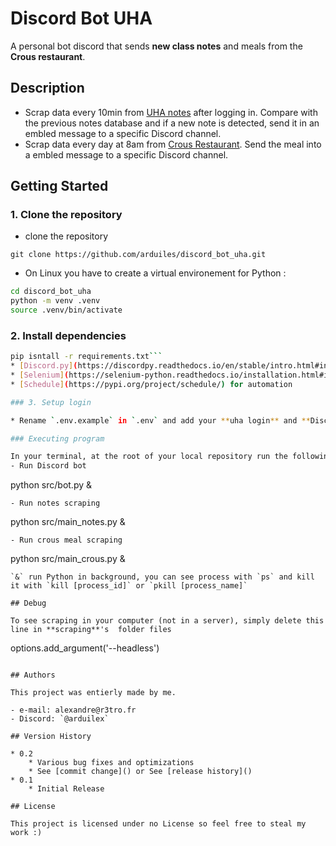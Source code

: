 # Discord Bot UHA

A personal bot discord that sends **new class notes** and meals from the **Crous restaurant**. 

## Description
- Scrap data every 10min from [UHA notes](https://notes.iutmulhouse.uha.fr/) after logging in. Compare with the previous notes database and if a new note is detected, send it in an embled message to a specific Discord channel.
- Scrap data every day at 8am from [Crous Restaurant](https://www.crous-strasbourg.fr/restaurant/resto-u-de-liut-mulhouse-2). Send the meal into a embled message to a specific Discord channel.


## Getting Started

### 1. Clone the repository
* clone the repository
```
git clone https://github.com/arduiles/discord_bot_uha.git
```
* On Linux you have to create a virtual environement for Python :
```bash
cd discord_bot_uha
python -m venv .venv
source .venv/bin/activate
``` 
### 2. Install dependencies
```bash
pip isntall -r requirements.txt```
* [Discord.py](https://discordpy.readthedocs.io/en/stable/intro.html#installing) for the bot
* [Selenium](https://selenium-python.readthedocs.io/installation.html#installing-python-bindings-for-selenium) for the scraping
* [Schedule](https://pypi.org/project/schedule/) for automation 

### 3. Setup login

* Rename `.env.example` in `.env` and add your **uha login** and **Discord channel ID**

### Executing program

In your terminal, at the root of your local repository run the following programs :
- Run Discord bot
```
python src/bot.py &
```
- Run notes scraping
```
python src/main_notes.py &
```
- Run crous meal scraping
```
python src/main_crous.py &
```
`&` run Python in background, you can see process with `ps` and kill it with `kill [process_id]` or `pkill [process_name]` 

## Debug

To see scraping in your computer (not in a server), simply delete this line in **scraping**'s  folder files
```
options.add_argument('--headless')
```

## Authors

This project was entierly made by me.

- e-mail: alexandre@r3tro.fr  
- Discord: `@arduilex`

## Version History

* 0.2
    * Various bug fixes and optimizations
    * See [commit change]() or See [release history]()
* 0.1
    * Initial Release

## License

This project is licensed under no License so feel free to steal my work :)
